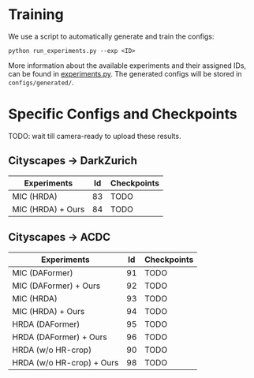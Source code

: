 # Training

We use a script to automatically
generate and train the configs:

```shell
python run_experiments.py --exp <ID>
```

More information about the available experiments and their assigned IDs, can be
found in [experiments.py](experiments.py). The generated configs will be stored
in `configs/generated/`.

# Specific Configs and Checkpoints

TODO: wait till camera-ready to upload these results. 

## Cityscapes -> DarkZurich

| Experiments | Id | Checkpoints |
|----------|----------|----------|
| MIC (HRDA)                | 83 | TODO |
| MIC (HRDA) + Ours         | 84 | TODO |

## Cityscapes -> ACDC

| Experiments | Id | Checkpoints |
|----------|----------|----------|
| MIC (DAFormer)                    | 91 | TODO |
| MIC (DAFormer) + Ours             | 92 | TODO |
| MIC (HRDA)                        | 93 | TODO |
| MIC (HRDA) + Ours                 | 94 | TODO |
| HRDA (DAFormer)                   | 95 | TODO |
| HRDA (DAFormer)  + Ours           | 96 | TODO |
| HRDA (w/o HR-crop)                | 90 | TODO |
| HRDA (w/o HR-crop) + Ours         | 98 | TODO |